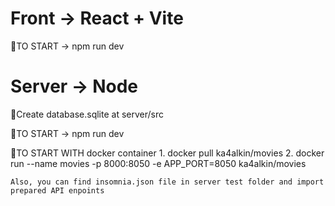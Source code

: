 # Front -> React + Vite

🍎TO START -> npm run dev


# Server -> Node

🍎Create database.sqlite at server/src

🍎TO START -> npm run dev

🍎TO START WITH docker container
    1. docker pull ka4alkin/movies
    2. docker run --name movies -p 8000:8050 -e APP_PORT=8050 ka4alkin/movies

    Also, you can find insomnia.json file in server test folder and import prepared API enpoints
